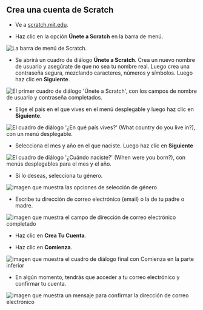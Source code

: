 ## Crea una cuenta de Scratch

- Ve a [scratch.mit.edu](https://scratch.mit.edu).

- Haz clic en la opción **Únete a Scratch** en la barra de menú.

![La barra de menú de Scratch.](images/join.png)

- Se abrirá un cuadro de diálogo **Únete a Scratch**. Crea un nuevo nombre de usuario y asegúrate de que no sea tu nombre real. Luego crea una contraseña segura, mezclando caracteres, números y símbolos. Luego haz clic en **Siguiente**.

![El primer cuadro de diálogo 'Únete a Scratch', con los campos de nombre de usuario y contraseña completados.](images/username.png)

- Elige el país en el que vives en el menú desplegable y luego haz clic en **Siguiente**.

![El cuadro de diálogo '¿En qué país vives?' (What country do you live in?), con un menú desplegable.](images/country.png)

- Selecciona el mes y año en el que naciste. Luego haz clic en **Siguiente**

![El cuadro de diálogo '¿Cuándo naciste?' (When were you born?), con menús desplegables para el mes y el año.](images/age.png)

- Si lo deseas, selecciona tu género.

![imagen que muestra las opciones de selección de género](images/gender.png)

- Escribe tu dirección de correo electrónico (email) o la de tu padre o madre.

![imagen que muestra el campo de dirección de correo electrónico completado](images/email.png)

- Haz clic en **Crea Tu Cuenta**.

- Haz clic en **Comienza**.

![imagen que muestra el cuadro de diálogo final con Comienza en la parte inferior](images/start.png)

- En algún momento, tendrás que acceder a tu correo electrónico y confirmar tu cuenta.

![imagen que muestra un mensaje para confirmar la dirección de correo electrónico](images/confirm.png)

